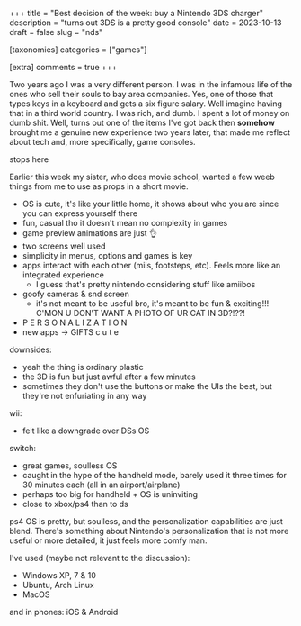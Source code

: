 +++
title = "Best decision of the week: buy a Nintendo 3DS charger"
description = "turns out 3DS is a pretty good console"
date = 2023-10-13
draft = false
slug = "nds"

[taxonomies]
categories = ["games"]

[extra]
comments = true
+++

Two years ago I was a very different person. I was in the infamous life of the ones who sell their souls to bay area companies. Yes, one of those that types keys in a keyboard and gets a six figure salary. Well imagine having that in a third world country. I was rich, and dumb. I spent a lot of money on dumb shit. Well, turns out one of the items I've got back then __somehow__ brought me a genuine new experience two years later, that made me reflect about tech and, more specifically, game consoles.

stops here

Earlier this week my sister, who does movie school, wanted a few weeb things from me to use as props in a short movie.

- OS is cute, it's like your little home, it shows about who you are since you can express yourself there
- fun, casual tho it doesn't mean no complexity in games
- game preview animations are just :ok_hand:
- two screens well used
- simplicity in menus, options and games is key
- apps interact with each other (miis, footsteps, etc). Feels more like an integrated experience
  - I guess that's pretty nintendo considering stuff like amiibos
- goofy cameras & snd screen
  - it's not meant to be useful bro, it's meant to be fun & exciting!!! C'MON U DON'T WANT A PHOTO OF UR CAT IN 3D?!??!
- P E R S O N A L I Z A T I O N
- new apps -> GIFTS c u t e

downsides:

- yeah the thing is ordinary plastic
- the 3D is fun but just awful after a few minutes
- sometimes they don't use the buttons or make the UIs the best, but they're not enfuriating in any way

wii:

- felt like a downgrade over DSs OS

switch:

- great games, soulless OS
- caught in the hype of the handheld mode, barely used it three times for 30 minutes each (all in an airport/airplane)
- perhaps too big for handheld + OS is uninviting
- close to xbox/ps4 than to ds

ps4 OS is pretty, but soulless, and the personalization capabilities are just blend. There's something about Nintendo's personalization that is not more useful or more detailed, it just feels more comfy man.

I've used (maybe not relevant to the discussion):

- Windows XP, 7 & 10
- Ubuntu, Arch Linux
- MacOS

and in phones: iOS & Android
